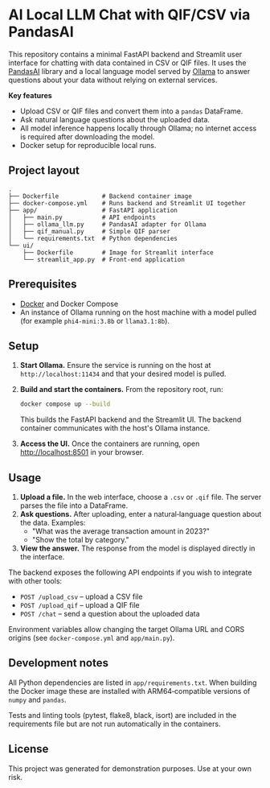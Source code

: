 # AI Local LLM Chat with QIF/CSV via PandasAI

This repository contains a minimal FastAPI backend and Streamlit user interface for chatting with data contained in CSV or QIF files.  It uses the [PandasAI](https://pypi.org/project/pandasai/#description) library and a local language model served by [Ollama](https://ollama.com/) to answer questions about your data without relying on external services.

**Key features**

- Upload CSV or QIF files and convert them into a `pandas` DataFrame.
- Ask natural language questions about the uploaded data.
- All model inference happens locally through Ollama; no internet access is required after downloading the model.
- Docker setup for reproducible local runs.

## Project layout

```
.
├── Dockerfile            # Backend container image
├── docker-compose.yml    # Runs backend and Streamlit UI together
├── app/                  # FastAPI application
│   ├── main.py           # API endpoints
│   ├── ollama_llm.py     # PandasAI adapter for Ollama
│   ├── qif_manual.py     # Simple QIF parser
│   └── requirements.txt  # Python dependencies
└── ui/
    ├── Dockerfile        # Image for Streamlit interface
    └── streamlit_app.py  # Front‑end application
```

## Prerequisites

- [Docker](https://docs.docker.com/get-docker/) and Docker Compose
- An instance of Ollama running on the host machine with a model pulled (for example `phi4-mini:3.8b` or `llama3.1:8b`).

## Setup

1. **Start Ollama.** Ensure the service is running on the host at `http://localhost:11434` and that your desired model is pulled.

2. **Build and start the containers.** From the repository root, run:

   ```bash
   docker compose up --build
   ```

   This builds the FastAPI backend and the Streamlit UI. The backend container communicates with the host's Ollama instance.

3. **Access the UI.** Once the containers are running, open [http://localhost:8501](http://localhost:8501) in your browser.

## Usage

1. **Upload a file.** In the web interface, choose a `.csv` or `.qif` file. The server parses the file into a DataFrame.
2. **Ask questions.** After uploading, enter a natural‑language question about the data. Examples:
   - "What was the average transaction amount in 2023?"
   - "Show the total by category."
3. **View the answer.** The response from the model is displayed directly in the interface.

The backend exposes the following API endpoints if you wish to integrate with other tools:

- `POST /upload_csv` – upload a CSV file
- `POST /upload_qif` – upload a QIF file
- `POST /chat` – send a question about the uploaded data

Environment variables allow changing the target Ollama URL and CORS origins (see `docker-compose.yml` and `app/main.py`).

## Development notes

All Python dependencies are listed in `app/requirements.txt`. When building the Docker image these are installed with ARM64‑compatible versions of `numpy` and `pandas`.

Tests and linting tools (pytest, flake8, black, isort) are included in the requirements file but are not run automatically in the containers.

## License

This project was generated for demonstration purposes. Use at your own risk.
